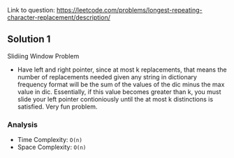 Link to question: https://leetcode.com/problems/longest-repeating-character-replacement/description/

## Solution 1

Slidiing Window Problem

- Have left and right pointer, since at most k replacements, that means the number of replacements needed given any string in dictionary frequency format will be the sum of the values of the dic minus the max value in dic. Essentially, if this value becomes greater than k, you must slide your left pointer contioniously until the at most k distinctions is satisfied. Very fun problem.

### Analysis

- Time Complexity: `O(n)`
- Space Complexity: `O(n)`
